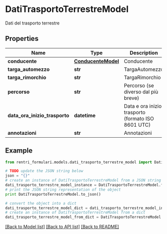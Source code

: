 # DatiTrasportoTerrestreModel

Dati del trasporto terrestre

## Properties
Name | Type | Description | Notes
------------ | ------------- | ------------- | -------------
**conducente** | [**ConducenteModel**](ConducenteModel.md) | Conducente | 
**targa_automezzo** | **str** | TargaAutomezzo | [optional] 
**targa_rimorchio** | **str** | TargaRimorchio | [optional] 
**percorso** | **str** | Percorso (se diverso dal più breve) | [optional] 
**data_ora_inizio_trasporto** | **datetime** | Data e ora inizio trasporto (formato ISO 8601 UTC) | 
**annotazioni** | **str** | Annotazioni | [optional] 

## Example

```python
from rentri_formulari.models.dati_trasporto_terrestre_model import DatiTrasportoTerrestreModel

# TODO update the JSON string below
json = "{}"
# create an instance of DatiTrasportoTerrestreModel from a JSON string
dati_trasporto_terrestre_model_instance = DatiTrasportoTerrestreModel.from_json(json)
# print the JSON string representation of the object
print DatiTrasportoTerrestreModel.to_json()

# convert the object into a dict
dati_trasporto_terrestre_model_dict = dati_trasporto_terrestre_model_instance.to_dict()
# create an instance of DatiTrasportoTerrestreModel from a dict
dati_trasporto_terrestre_model_from_dict = DatiTrasportoTerrestreModel.from_dict(dati_trasporto_terrestre_model_dict)
```
[[Back to Model list]](../README.md#documentation-for-models) [[Back to API list]](../README.md#documentation-for-api-endpoints) [[Back to README]](../README.md)


